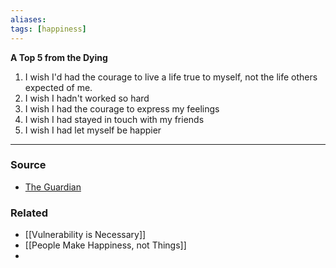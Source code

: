 ```yaml
---
aliases: 
tags: [happiness]
---
```

**A Top 5 from the Dying**

1. I wish I'd had the courage to live a life true to myself, not the life others expected of me.
2. I wish I hadn't worked so hard
3. I wish I had the courage to express my feelings
4. I wish I had stayed in touch with my friends
5. I wish I had let myself be happier

---
### Source
- [The Guardian](https://www.theguardian.com/lifeandstyle/2012/feb/01/top-five-regrets-of-the-dying)

### Related
- [[Vulnerability is Necessary]]
- [[People Make Happiness, not Things]]
- 
 